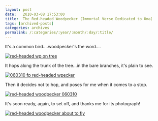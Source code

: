 ```yaml
---
layout: post
date:	2010-03-08 17:53:00
title:  The Red-headed Woodpecker (Immortal Verse Dedicated to Uma)
tags: [archived-posts]
categories: archives
permalink: /:categories/:year/:month/:day/:title/
---
```

It's a common bird....woodpecker's the word....


<a href="http://s967.photobucket.com/albums/ae160/pedoral/?action=view&amp;current=IMG_2329.jpg" target="_blank"><img src="http://i967.photobucket.com/albums/ae160/pedoral/IMG_2329.jpg" border="0" alt="red-headed wp on tree"></a>

<lj-cut text="more">

It hops along the trunk of the tree...in the bare branches, it's plain to see.


<lj-embed id="243"/>



<a href="http://s967.photobucket.com/albums/ae160/pedoral/?action=view&amp;current=IMG_2336.jpg" target="_blank"><img src="http://i967.photobucket.com/albums/ae160/pedoral/IMG_2336.jpg" border="0" alt="060310 fp red-headed wpecker"></a>


Then it decides not to hop, and poses for me when it comes to a stop.


<a href="http://s967.photobucket.com/albums/ae160/pedoral/?action=view&amp;current=IMG_2334.jpg" target="_blank"><img src="http://i967.photobucket.com/albums/ae160/pedoral/IMG_2334.jpg" border="0" alt="red-headed woodpecker 060310"></a>

</lj-cut>


It's soon ready, again, to set off, and thanks me for its photograph!


<a href="http://s967.photobucket.com/albums/ae160/pedoral/?action=view&amp;current=IMG_2330.jpg" target="_blank"><img src="http://i967.photobucket.com/albums/ae160/pedoral/IMG_2330.jpg" border="0" alt="red-headed woodpecker about to fly"></a>

